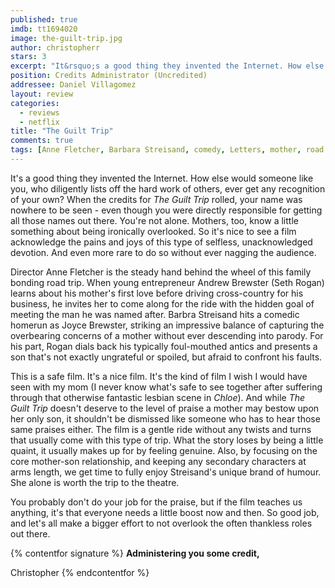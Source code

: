 ```yaml
---
published: true
imdb: tt1694020
image: the-guilt-trip.jpg
author: christopherr
stars: 3
excerpt: "It&rsquo;s a good thing they invented the Internet. How else would someone like you, who diligently lists off the hard work of others, ever get any recognition of your own? When the credits for <em>The Guilt Trip</em> rolled, your name was nowhere to be seen &ndash; even though you were directly responsible for getting all those names out there."
position: Credits Administrator (Uncredited)
addressee: Daniel Villagomez
layout: review
categories: 
  - reviews
  - netflix
title: "The Guilt Trip"
comments: true
tags: [Anne Fletcher, Barbara Streisand, comedy, Letters, mother, road trip, Seth Rogan, son, The Guilt Trip]
---
```


It's a good thing they invented the Internet. How else would someone like you, who diligently lists off the hard work of others, ever get any recognition of your own? When the credits for _The Guilt Trip_ rolled, your name was nowhere to be seen - even though you were directly responsible for getting all those names out there. You're not alone. Mothers, too, know a little something about being ironically overlooked. So it's nice to see a film acknowledge the pains and joys of this type of selfless, unacknowledged devotion. And even more rare to do so without ever nagging the audience.

Director Anne Fletcher is the steady hand behind the wheel of this family bonding road trip. When young entrepreneur Andrew Brewster (Seth Rogan) learns about his mother's first love before driving cross-country for his business, he invites her to come along for the ride with the hidden goal of meeting the man he was named after. Barbra Streisand hits a comedic homerun as Joyce Brewster, striking an impressive balance of capturing the overbearing concerns of a mother without ever descending into parody. For his part, Rogan dials back his typically foul-mouthed antics and presents a son that's not exactly ungrateful or spoiled, but afraid to confront his faults.

This is a safe film. It's a nice film. It's the kind of film I wish I would have seen with my mom (I never know what's safe to see together after suffering through that otherwise fantastic lesbian scene in _Chloe_). And while _The Guilt Trip_ doesn't deserve to the level of praise a mother may bestow upon her only son, it shouldn't be dismissed like someone who has to hear those same praises either. The film is a gentle ride without any twists and turns that usually come with this type of trip. What the story loses by being a little quaint, it usually makes up for by feeling genuine. Also, by focusing on the core mother-son relationship, and keeping any secondary characters at arms length, we get time to fully enjoy Streisand's unique brand of humour. She alone is worth the trip to the theatre.

You probably don't do your job for the praise, but if the film teaches us anything, it's that everyone needs a little boost now and then. So good job, and let's all make a bigger effort to not overlook the often thankless roles out there.

{% contentfor signature %}
**Administering you some credit,**

Christopher
{% endcontentfor %}